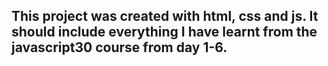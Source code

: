## This project was created with html, css and js. It should include everything I have learnt from the javascript30 course from day 1-6.